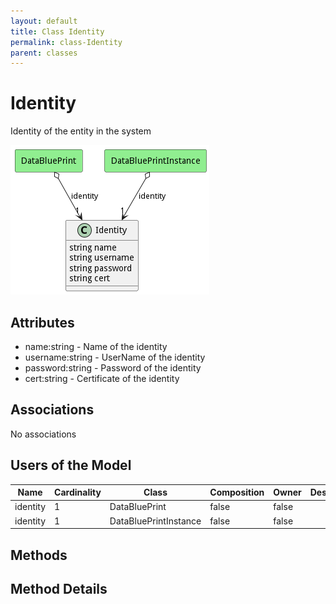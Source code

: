 ```yaml
---
layout: default
title: Class Identity
permalink: class-Identity
parent: classes
---
```


# Identity

Identity of the entity in the system

![Logical Diagram](./logical.png)

## Attributes

* name:string - Name of the identity
* username:string - UserName of the identity
* password:string - Password of the identity
* cert:string - Certificate of the identity


## Associations

No associations



## Users of the Model

| Name | Cardinality | Class | Composition | Owner | Description |
| --- | --- | --- | --- | --- | --- |
| identity | 1 | DataBluePrint | false | false |  |
| identity | 1 | DataBluePrintInstance | false | false |  |





## Methods


<h2>Method Details</h2>
    

